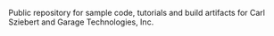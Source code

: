 Public repository for sample code, tutorials and build artifacts for Carl Sziebert and Garage Technologies, Inc.